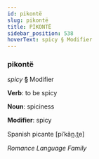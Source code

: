 ```yaml
---
id: pikontë
slug: pikontë
title: PİKONTË
sidebar_position: 538
hoverText: spicy § Modifier
---
```


### pikontë

*spicy* **§** Modifier

**Verb**: to be spicy

**Noun**: spiciness

**Modifier**: spicy

Spanish picante [piˈkãn̪.t̪e]

*Romance Language Family*